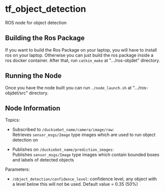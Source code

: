 # tf_object_detection
ROS node for object detection

## Building the Ros Package
If you want to build the Ros Package on your laptop, you will have to install ros on your laptop. Otherwise you can just 
build the ros package inside a ros docker container. After that, run `catkin_make` at ".../ros-objdet" directory.
## Running the Node
Once you have the node built you can run `./node_launch.sh` at ".../ros-objdet/src" directory.
## Node Information
Topics:
* Subscribed to `/duckiebot_name/camera/image/raw`:  
  Retrieves `sensor_msgs/Image` type images which are used to run object detection on

* Publishes on `/duckiebot_name/prediction_images`:  
  Publishes `sensor_msgs/Image` type images which contain bounded boxes and labels of detected objects
  
Parameters:
* `/object_detection/confidence_level`: confidence level, any object with a level below this will not be used. Default value = 0.35 (50%)
